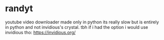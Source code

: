 # randyt
youtube video downloader made only in python
its really slow but is entirely in python and not invidious's crystal.
tbh if i had the option i would use invidious tho: https://invidious.org/
